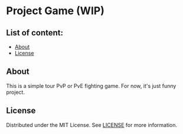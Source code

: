 # Project Game (WIP)

## List of content:

- [About](#About)
- [License](#License)

## About
This is a simple tour PvP or PvE fighting game. For now, it's just funny project.

## License
Distributed under the MIT License. See [LICENSE](LICENSE) for more information.